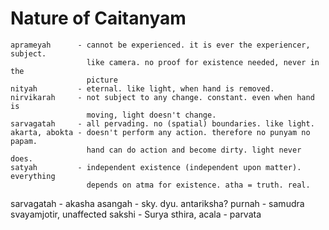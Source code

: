 Nature of Caitanyam
===================

```
aprameyah      - cannot be experienced. it is ever the experiencer, subject.
                 like camera. no proof for existence needed, never in the
                 picture
nityah         - eternal. like light, when hand is removed.
nirvikarah     - not subject to any change. constant. even when hand is 
                 moving, light doesn't change.
sarvagatah     - all pervading. no (spatial) boundaries. like light. 
akarta, abokta - doesn't perform any action. therefore no punyam no papam.
                 hand can do action and become dirty. light never does.
satyah         - independent existence (independent upon matter). everything
                 depends on atma for existence. atha = truth. real.
```

sarvagatah - akasha
asangah - sky. dyu. antariksha?
purnah - samudra
svayamjotir, unaffected sakshi - Surya
sthira, acala - parvata

